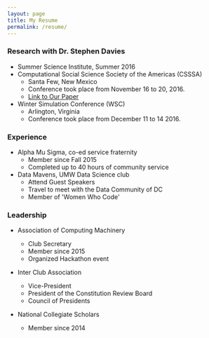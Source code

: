 ```yaml
---
layout: page
title: My Resume
permalink: /resume/
---
```


### Research with Dr. Stephen Davies
 * Summer Science Institute, Summer 2016
 * Computational Social Science Society of the Americas (CSSSA)
    * Santa Few, New Mexico
    * Conference took place from November 16 to 20, 2016.
    *  [Link to Our Paper](http://cs.umw.edu/~stephen/daviesZontine.pdf)
 * Winter Simulation Conference (WSC)
    * Arlington, Virginia
    * Conference took place from December 11 to 14 2016.

### Experience
 * Alpha Mu Sigma, co-ed service fraternity
   * Member since Fall 2015
   * Completed up to 40 hours of community service
 * Data Mavens, UMW Data Science club
   * Attend Guest Speakers
   * Travel to meet with the Data Community of DC
   * Member of 'Women Who Code'

### Leadership

* Association of Computing Machinery
  * Club Secretary
  * Member since 2015
  * Organized Hackathon event
  
* Inter Club Association
  * Vice-President
  * President of the Constitution Review Board
  * Council of Presidents
  
* National Collegiate Scholars
  * Member since 2014
